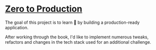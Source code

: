 # [Zero to Production](https://www.zero2prod.com/)

The goal of this project is to learn 🦀 by building a production-ready application.

After working through the book, I'd like to implement numerous tweaks, refactors and changes in the tech stack used for an additional challenge.

